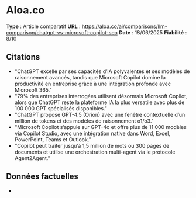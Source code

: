 # Aloa.co

**Type** : Article comparatif
**URL** : https://aloa.co/ai/comparisons/llm-comparison/chatgpt-vs-microsoft-copilot-seo
**Date** : 18/06/2025
**Fiabilité** : 8/10

## Citations

* "ChatGPT excelle par ses capacités d’IA polyvalentes et ses modèles de raisonnement avancés, tandis que Microsoft Copilot domine la productivité en entreprise grâce à une intégration profonde avec Microsoft 365."
* "79% des entreprises interrogées utilisent désormais Microsoft Copilot, alors que ChatGPT reste la plateforme IA la plus versatile avec plus de 100 000 GPT spécialisés disponibles."
* "ChatGPT propose GPT-4.5 (Orion) avec une fenêtre contextuelle d’un million de tokens et des modèles de raisonnement o1/o3."
* "Microsoft Copilot s’appuie sur GPT-4o et offre plus de 11 000 modèles via Copilot Studio, avec une intégration native dans Word, Excel, PowerPoint, Teams et Outlook."
* "Copilot peut traiter jusqu’à 1,5 million de mots ou 300 pages de documents et utilise une orchestration multi-agent via le protocole Agent2Agent."

## Données factuelles

- 
